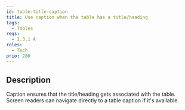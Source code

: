 ```yaml
---
id: table-title-caption
title: Use caption when the table has a title/heading
tags:
  - Tables
reqs:
  - 1.3.1 A
roles:
  - Tech
prio: 280
---
```


## Description

Caption ensures that the title/heading gets associated with the table. Screen readers can navigate directly to a table caption if it's available.
